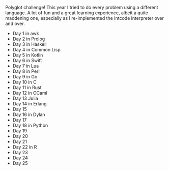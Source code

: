 Polyglot challenge! This year I tried to do every problem using a different language. A lot of fun and a great learning experience,
albeit a quite maddening one, especially as I re-implemented the Intcode interpreter over and over.

- Day 1 in awk
- Day 2 in Prolog
- Day 3 in Haskell
- Day 4 in Common Lisp
- Day 5 in Kotlin
- Day 6 in Swift
- Day 7 in Lua
- Day 8 in Perl
- Day 9 in Go
- Day 10 in C
- Day 11 in Rust
- Day 12 in OCaml
- Day 13 Julia
- Day 14 in Erlang
- Day 15
- Day 16 in Dylan
- Day 17
- Day 18 in Python
- Day 19
- Day 20
- Day 21
- Day 22 in R
- Day 23
- Day 24
- Day 25

